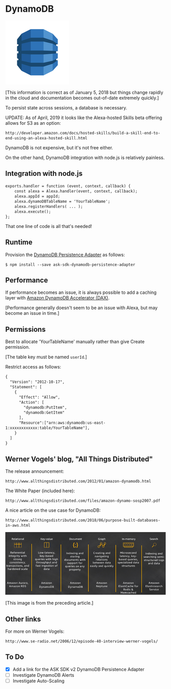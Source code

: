 # DynamoDB

![AWS DynamoDB](images/Database_AmazonDynamoDB.svg)

[This information is correct as of January 5, 2018 but things change rapidly in the cloud and documentation becomes out-of-date extremely quickly.]

To persist state across sessions, a database is necessary.

UPDATE: As of April, 2019 it looks like the Alexa-hosted Skills beta offering allows for S3 as an option:

    http://developer.amazon.com/docs/hosted-skills/build-a-skill-end-to-end-using-an-alexa-hosted-skill.html

DynamoDB is not expensive, but it's not free either.

On the other hand, DynamoDB integration with node.js is relatively painless.

## Integration with node.js

```node
exports.handler = function (event, context, callback) {
    const alexa = Alexa.handler(event, context, callback);
    alexa.appId = appId;
    alexa.dynamoDBTableName = 'YourTableName';
    alexa.registerHandlers( ... );
    alexa.execute();
};
```

That one line of code is all that's needed!

## Runtime

Provision the
[DynamoDB Persistence Adapter](https://github.com/alexa/alexa-skills-kit-sdk-for-nodejs/tree/2.0.x/ask-sdk-dynamodb-persistence-adapter)
as follows:

    $ npm install --save ask-sdk-dynamodb-persistence-adapter

## Performance

If performance becomes an issue, it is always possible to add a caching layer with
[Amazon DynamoDB Accelerator (DAX)](http://aws.amazon.com/dynamodb/dax/).

[Performance generally doesn't seem to be an issue with Alexa, but may become an issue in time.]

## Permissions

Best to allocate 'YourTableName' manually rather than give Create permission.

[The table key must be named `userId`.]

Restrict access as follows:

	{
	  "Version": "2012-10-17",
	  "Statement": [
	    {
	      "Effect": "Allow",
	      "Action": [
	        "dynamodb:PutItem",
	        "dynamodb:GetItem"
	      ],
	      "Resource":["arn:aws:dynamodb:us-east-1:xxxxxxxxxxxx:table/YourTableName"],
	    }
	  ]
	}

## Werner Vogels' blog, "All Things Distributed"

The release announcement:

    http://www.allthingsdistributed.com/2012/01/amazon-dynamodb.html

The White Paper (included here):

    http://www.allthingsdistributed.com/files/amazon-dynamo-sosp2007.pdf

A nice article on the use case for DynamoDB:

    http://www.allthingsdistributed.com/2018/06/purpose-built-databases-in-aws.html

![AWS Databases compared](images/databases.png)

[This image is from the preceding article.]

## Other links

For more on Werner Vogels:

    http://www.se-radio.net/2006/12/episode-40-interview-werner-vogels/

## To Do

- [x] Add a link for the ASK SDK v2 DynamoDB Persistence Adapter
- [ ] Investigate DynamoDB Alerts
- [ ] Investigate Auto-Scaling
